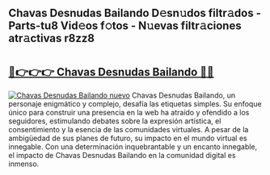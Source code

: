 ## Chavas Desnudas Bailando D𝚎sn𝚞dos filtr𝚊dos - Parts-tu8 Vid𝚎os f𝚘tos - N𝚞evas filtr𝚊ciones atr𝚊ctivas r8zz8

# <h2><a href="http://mb3k80t.tromn.icu/?c=Chavas+Desnudas+Bailando">🔗👉👉👉 Chavas Desnudas Bailando 🔗🔗</a></h2>

[![Chavas Desnudas Bailando nuevo](https://i.imgur.com/pEAQMta.gif)](http://mb3k80t.tromn.icu/?c=Chavas+Desnudas+Bailando)
Chavas Desnudas Bailando, un personaje enigmático y complejo, desafía las etiquetas simples. Su enfoque único para construir una presencia en la web ha atraído y ofendido a los seguidores, estimulando debates sobre la expresión artística, el consentimiento y la esencia de las comunidades virtuales. A pesar de la ambigüedad de sus planes de futuro, su impacto en el mundo virtual es innegable. Con una determinación inquebrantable y un encanto innegable, el impacto de Chavas Desnudas Bailando en la comunidad digital es inmenso.
